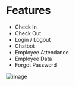 # Features 
- Check In 
- Check Out
- Login / Logout
- Chatbot
- Employee Attendance
- Employee Data
- Forgot Password

![image](https://github.com/Anant020/React-Native-HRMS/assets/82607864/98ed1830-7e29-4de5-b2d2-31981818b083)
